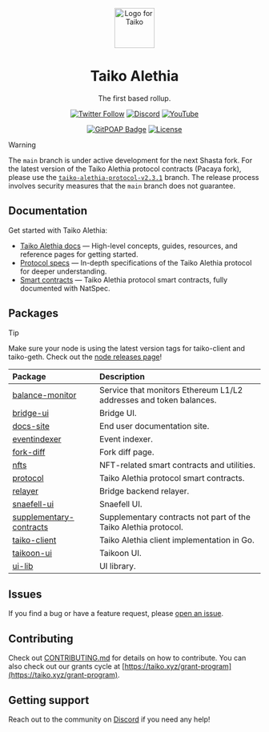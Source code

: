 <p align="center">
  <img src="./.github/taiko-icon-blk.svg" width="80" alt="Logo for Taiko" />
</p>

<h1 align="center">
  Taiko Alethia
</h1>

<p align="center">
  The first based rollup.
</p>

<div align="center">

[![Twitter Follow](https://img.shields.io/twitter/follow/taikoxyz?style=social)](https://twitter.com/taikoxyz)
[![Discord](https://img.shields.io/discord/984015101017346058?color=%235865F2&label=Discord&logo=discord&logoColor=%23fff)](https://discord.gg/taikoxyz)
[![YouTube](https://img.shields.io/youtube/channel/subscribers/UCxd_ARE9LtAEdnRQA6g1TaQ)](https://www.youtube.com/@taikoxyz)

[![GitPOAP Badge](https://public-api.gitpoap.io/v1/repo/taikoxyz/taiko-mono/badge)](https://www.gitpoap.io/gh/taikoxyz/taiko-mono)
[![License](https://img.shields.io/github/license/taikoxyz/taiko-mono)](https://github.com/taikoxyz/taiko-mono/blob/main/LICENSE)

</div>

> [!WARNING]
> The `main` branch is under active development for the next Shasta fork. For the latest version of the Taiko Alethia protocol contracts (Pacaya fork), please use the [`taiko-alethia-protocol-v2.3.1`](https://github.com/taikoxyz/taiko-mono/tree/taiko-alethia-protocol-v2.3.1) branch. The release process involves security measures that the `main` branch does not guarantee.

## Documentation

Get started with Taiko Alethia:

- [Taiko Alethia docs](https://docs.taiko.xyz) — High-level concepts, guides, resources, and reference pages for getting started.
- [Protocol specs](./packages/protocol/docs/README.md) — In-depth specifications of the Taiko Alethia protocol for deeper understanding.
- [Smart contracts](./packages/protocol/contracts/) — Taiko Alethia protocol smart contracts, fully documented with NatSpec.

## Packages

> [!TIP]
> Make sure your node is using the latest version tags for taiko-client and taiko-geth. Check out the [node releases page](https://docs.taiko.xyz/network-reference/software-releases-and-deployments)!

| Package                                                       | Description                                                        |
| :------------------------------------------------------------ | :----------------------------------------------------------------- |
| [balance-monitor](./packages/balance-monitor)                 | Service that monitors Ethereum L1/L2 addresses and token balances. |
| [bridge-ui](./packages/bridge-ui)                             | Bridge UI.                                                         |
| [docs-site](./packages/docs-site)                             | End user documentation site.                                       |
| [eventindexer](./packages/eventindexer)                       | Event indexer.                                                     |
| [fork-diff](./packages/fork-diff)                             | Fork diff page.                                                    |
| [nfts](./packages/nfts)                                       | NFT-related smart contracts and utilities.                         |
| [protocol](./packages/protocol)                               | Taiko Alethia protocol smart contracts.                            |
| [relayer](./packages/relayer)                                 | Bridge backend relayer.                                            |
| [snaefell-ui](./packages/snaefell-ui)                         | Snaefell UI.                                                       |
| [supplementary-contracts](./packages/supplementary-contracts) | Supplementary contracts not part of the Taiko Alethia protocol.    |
| [taiko-client](./packages/taiko-client)                       | Taiko Alethia client implementation in Go.                         |
| [taikoon-ui](./packages/taikoon-ui)                           | Taikoon UI.                                                        |
| [ui-lib](./packages/ui-lib)                                   | UI library.                                                        |

## Issues

If you find a bug or have a feature request, please [open an issue](https://github.com/taikoxyz/taiko-mono/issues/new/choose).

## Contributing

Check out [CONTRIBUTING.md](./CONTRIBUTING.md) for details on how to contribute. You can also check out our grants cycle at [https://taiko.xyz/grant-program](https://taiko.xyz/grant-program).

## Getting support

Reach out to the community on [Discord](https://discord.gg/taikoxyz) if you need any help!
